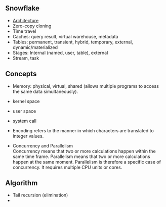## Snowflake
* [Architecture](https://docs.snowflake.com/en/user-guide/intro-key-concepts.html)
* Zero-copy cloning
* Time travel
* Caches: query result, virtual warehouse, metadata
* Tables: permanent, transient, hybrid, temporary, external, dynamic/materialized
* Stages: Internal (named, user, table), external
* Stream, task

## Concepts
* Memory: physical, virtual, shared (allows multiple programs to access the same data simultaneously).
* kernel space
* user space
* system call

* Encoding refers to the manner in which characters are translated to integer values.
* Concurrency and Parallelism  
  Concurrency means that two or more calculations happen within the same time frame. Parallelism means that two or more calculations happen at the same moment. Parallelism is therefore a specific case of concurrency. It requires multiple CPU units or cores.

## Algorithm
* Tail recursion (elimination)
* 
